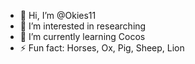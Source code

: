 - 👋 Hi, I’m @Okies11
- 👀 I’m interested in researching
- 🌱 I’m currently learning Cocos
- ⚡ Fun fact: Horses, Ox, Pig, Sheep, Lion

<!---
Okies11/Okies11 is a ✨ special ✨ repository because its `README.md` (this file) appears on your GitHub profile.
You can click the Preview link to take a look at your changes.
--->
